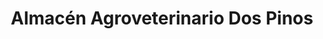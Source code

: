 ---
title: "Almacén Agroveterinario Dos Pinos"
url: /mogote/almacen-agroveterinario-dos-pinos/
shop: Hofladen
---